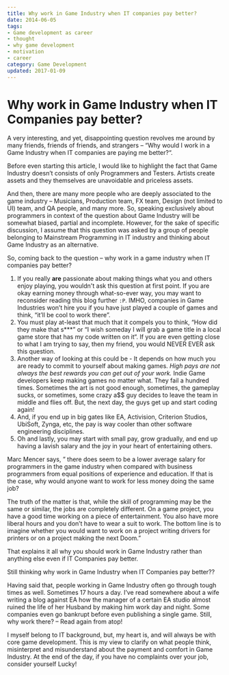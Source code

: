 ```yaml
---
title: Why work in Game Industry when IT companies pay better?
date: 2014-06-05
tags: 
- Game development as career
- thought
- why game development
- motivation
- career
category: Game Development
updated: 2017-01-09
---
```


# Why work in Game Industry when IT Companies pay better?

A very interesting, and yet, disappointing question revolves me around by many friends, friends of friends, and strangers – “Why would I work in a Game Industry when IT companies are paying me better?“.

Before even starting this article, I would like to highlight the fact that Game Industry doesn’t consists of only Programmers and Testers. Artists create assets and they themselves are unavoidable and priceless assets.

And then, there are many more people who are deeply associated to the game industry – Musicians, Production team, FX team, Design (not limited to UI) team, and QA people, and many more. So, speaking exclusively about programmers in context of the question about Game Industry will be somewhat biased, partial and incomplete. However, for the sake of specific discussion, I assume that this question was asked by a group of people belonging to Mainstream Programming in IT industry and thinking about Game Industry as an alternative.

So, coming back to the question – why work in a game industry when IT companies pay better?

1. If you really **are** passionate about making things what you and others enjoy playing, you wouldn't ask this question at first point. If you are okay earning money through what-so-ever way, you may want to reconsider reading this blog further `:P`. IMHO, companies in Game Industries won’t hire you if you have just played a couple of games and think, “it’ll be cool to work there”. 
2. You must play at-least that much that it compels you to think, “How did they make that s***” or “I wish someday I will grab a game title in a local game store that has my code written on it“. If you are even getting close to what I am trying to say, then my friend, you would NEVER EVER ask this question.
3. Another way of looking at this could be - It depends on how much you are ready to commit to yourself about making games. *High pays are not always the best rewards you can get out of your work.* Indie Game developers keep making games no matter what. They fail a hundred times. Sometimes the art is not good enough, sometimes, the gameplay sucks, or sometimes, some crazy a$$ guy decides to leave the team in middle and flies off. But, the next day, the guys get up and start coding again! 
4. And, if you end up in big gates like EA, Activision, Criterion Studios, UbiSoft, Zynga, etc, the pay is way cooler than other software engineering disciplines.
5. Oh and lastly, you may start with small pay, grow gradually, and end up having a lavish salary and the joy in your heart of entertaining others.

Marc Mencer says, ” there does seem to be a lower average salary for programmers in the game industry when compared with business programmers from equal positions of experience and education. If that is the case, why would anyone want to work for less money doing the same job?

The truth of the matter is that, while the skill of programming may be the same or similar, the jobs are completely different. On a game project, you have a good time working on a piece of entertainment. You also have more liberal hours and you don’t have to wear a suit to work. The bottom line is to imagine whether you would want to work on a project writing drivers for printers or on a project making the next Doom.”

That explains it all why you should work in Game Industry rather than anything else even if IT Companies pay better.

Still thinking why work in Game Industry when IT Companies pay better??

Having said that, people working in Game Industry often go through tough times as well. Sometimes 17 hours a day. I’ve read somewhere about a wife writing a blog against EA how the manager of a certain EA studio almost ruined the life of her Husband by making him work day and night. Some companies even go bankrupt before even publishing a single game. Still, why work there? – Read again from atop!

I myself belong to IT background, but, my heart is, and will always be with core game development. This is my view to clarify on what people think, misinterpret and misunderstand about the payment and comfort in Game Industry. At the end of the day, if you have no complaints over your job, consider yourself Lucky!